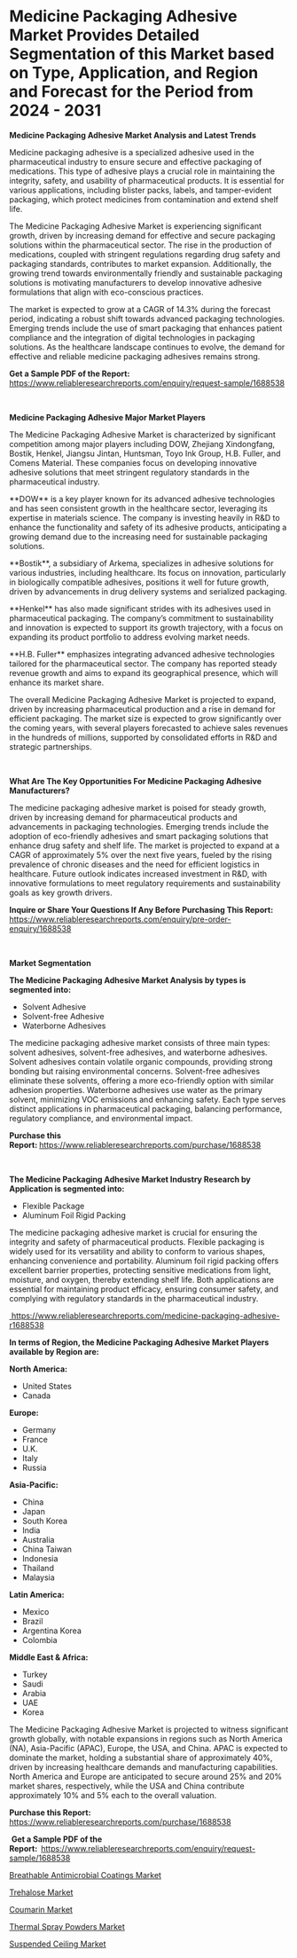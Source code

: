 <p><h1>Medicine Packaging Adhesive Market Provides Detailed Segmentation of this Market based on Type, Application, and Region and Forecast for the Period from 2024 - 2031</h1></p><p><strong>Medicine Packaging Adhesive Market Analysis and Latest Trends</strong></p>
<p><p>Medicine packaging adhesive is a specialized adhesive used in the pharmaceutical industry to ensure secure and effective packaging of medications. This type of adhesive plays a crucial role in maintaining the integrity, safety, and usability of pharmaceutical products. It is essential for various applications, including blister packs, labels, and tamper-evident packaging, which protect medicines from contamination and extend shelf life.</p><p>The Medicine Packaging Adhesive Market is experiencing significant growth, driven by increasing demand for effective and secure packaging solutions within the pharmaceutical sector. The rise in the production of medications, coupled with stringent regulations regarding drug safety and packaging standards, contributes to market expansion. Additionally, the growing trend towards environmentally friendly and sustainable packaging solutions is motivating manufacturers to develop innovative adhesive formulations that align with eco-conscious practices.</p><p>The market is expected to grow at a CAGR of 14.3% during the forecast period, indicating a robust shift towards advanced packaging technologies. Emerging trends include the use of smart packaging that enhances patient compliance and the integration of digital technologies in packaging solutions. As the healthcare landscape continues to evolve, the demand for effective and reliable medicine packaging adhesives remains strong.</p></p>
<p><strong>Get a Sample PDF of the Report:&nbsp;</strong> <a href="https://www.reliableresearchreports.com/enquiry/request-sample/1688538?utm_campaign=1616&utm_medium=2&utm_source=Github&utm_content=ia&utm_term=17102024&utm_id=medicine-packaging-adhesive">https://www.reliableresearchreports.com/enquiry/request-sample/1688538</a></p>
<p>&nbsp;</p>
<p><strong>Medicine Packaging Adhesive Major Market Players</strong></p>
<p><p>The Medicine Packaging Adhesive Market is characterized by significant competition among major players including DOW, Zhejiang Xindongfang, Bostik, Henkel, Jiangsu Jintan, Huntsman, Toyo Ink Group, H.B. Fuller, and Comens Material. These companies focus on developing innovative adhesive solutions that meet stringent regulatory standards in the pharmaceutical industry.</p><p>**DOW** is a key player known for its advanced adhesive technologies and has seen consistent growth in the healthcare sector, leveraging its expertise in materials science. The company is investing heavily in R&D to enhance the functionality and safety of its adhesive products, anticipating a growing demand due to the increasing need for sustainable packaging solutions.</p><p>**Bostik**, a subsidiary of Arkema, specializes in adhesive solutions for various industries, including healthcare. Its focus on innovation, particularly in biologically compatible adhesives, positions it well for future growth, driven by advancements in drug delivery systems and serialized packaging.</p><p>**Henkel** has also made significant strides with its adhesives used in pharmaceutical packaging. The company’s commitment to sustainability and innovation is expected to support its growth trajectory, with a focus on expanding its product portfolio to address evolving market needs.</p><p>**H.B. Fuller** emphasizes integrating advanced adhesive technologies tailored for the pharmaceutical sector. The company has reported steady revenue growth and aims to expand its geographical presence, which will enhance its market share.</p><p>The overall Medicine Packaging Adhesive Market is projected to expand, driven by increasing pharmaceutical production and a rise in demand for efficient packaging. The market size is expected to grow significantly over the coming years, with several players forecasted to achieve sales revenues in the hundreds of millions, supported by consolidated efforts in R&D and strategic partnerships.</p></p>
<p>&nbsp;</p>
<p><strong>What Are The Key Opportunities For Medicine Packaging Adhesive Manufacturers?</strong></p>
<p><p>The medicine packaging adhesive market is poised for steady growth, driven by increasing demand for pharmaceutical products and advancements in packaging technologies. Emerging trends include the adoption of eco-friendly adhesives and smart packaging solutions that enhance drug safety and shelf life. The market is projected to expand at a CAGR of approximately 5% over the next five years, fueled by the rising prevalence of chronic diseases and the need for efficient logistics in healthcare. Future outlook indicates increased investment in R&D, with innovative formulations to meet regulatory requirements and sustainability goals as key growth drivers.</p></p>
<p><strong>Inquire or Share Your Questions If Any Before Purchasing This Report:</strong> <a href="https://www.reliableresearchreports.com/enquiry/pre-order-enquiry/1688538?utm_campaign=1616&utm_medium=2&utm_source=Github&utm_content=ia&utm_term=17102024&utm_id=medicine-packaging-adhesive">https://www.reliableresearchreports.com/enquiry/pre-order-enquiry/1688538</a></p>
<p>&nbsp;</p>
<p><strong>Market Segmentation</strong></p>
<p><strong>The Medicine Packaging Adhesive Market Analysis by types is segmented into:</strong></p>
<p><ul><li>Solvent Adhesive</li><li>Solvent-free Adhesive</li><li>Waterborne Adhesives</li></ul></p>
<p><p>The medicine packaging adhesive market consists of three main types: solvent adhesives, solvent-free adhesives, and waterborne adhesives. Solvent adhesives contain volatile organic compounds, providing strong bonding but raising environmental concerns. Solvent-free adhesives eliminate these solvents, offering a more eco-friendly option with similar adhesion properties. Waterborne adhesives use water as the primary solvent, minimizing VOC emissions and enhancing safety. Each type serves distinct applications in pharmaceutical packaging, balancing performance, regulatory compliance, and environmental impact.</p></p>
<p><strong>Purchase this Report:&nbsp;</strong><a href="https://www.reliableresearchreports.com/purchase/1688538?utm_campaign=1616&utm_medium=2&utm_source=Github&utm_content=ia&utm_term=17102024&utm_id=medicine-packaging-adhesive">https://www.reliableresearchreports.com/purchase/1688538</a></p>
<p>&nbsp;</p>
<p><strong>The Medicine Packaging Adhesive Market Industry Research by Application is segmented into:</strong></p>
<p><ul><li>Flexible Package</li><li>Aluminum Foil Rigid Packing</li></ul></p>
<p><p>The medicine packaging adhesive market is crucial for ensuring the integrity and safety of pharmaceutical products. Flexible packaging is widely used for its versatility and ability to conform to various shapes, enhancing convenience and portability. Aluminum foil rigid packing offers excellent barrier properties, protecting sensitive medications from light, moisture, and oxygen, thereby extending shelf life. Both applications are essential for maintaining product efficacy, ensuring consumer safety, and complying with regulatory standards in the pharmaceutical industry.</p></p>
<p><a href="https://www.reliableresearchreports.com/medicine-packaging-adhesive-r1688538?utm_campaign=1616&utm_medium=2&utm_source=Github&utm_content=ia&utm_term=17102024&utm_id=medicine-packaging-adhesive">&nbsp;https://www.reliableresearchreports.com/medicine-packaging-adhesive-r1688538</a></p>
<p><strong>In terms of Region, the Medicine Packaging Adhesive Market Players available by Region are:</strong></p>
<p>
    <p> <strong> North America: </strong>
        <ul>
            <li>United States</li>
            <li>Canada</li>
        </ul>
        </p> 
    <p> <strong> Europe: </strong>
        <ul>
            <li>Germany</li>
            <li>France</li>
            <li>U.K.</li>
            <li>Italy</li>
            <li>Russia</li>
        </ul>
        </p> 
    <p> <strong> Asia-Pacific: </strong>
        <ul>
            <li>China</li>
            <li>Japan</li>
            <li>South Korea</li>
            <li>India</li>
            <li>Australia</li>
            <li>China Taiwan</li>
            <li>Indonesia</li>
            <li>Thailand</li>
            <li>Malaysia</li>
        </ul>
        </p> 
    <p> <strong> Latin America: </strong>
        <ul>
            <li>Mexico</li>
            <li>Brazil</li>
            <li>Argentina Korea</li>
            <li>Colombia</li>
        </ul>
        </p> 
    <p> <strong> Middle East & Africa: </strong>
        <ul>
            <li>Turkey</li>
            <li>Saudi</li>
            <li>Arabia</li>
            <li>UAE</li>
            <li>Korea</li>
        </ul>
    </p>
    </p>
<p><p>The Medicine Packaging Adhesive Market is projected to witness significant growth globally, with notable expansions in regions such as North America (NA), Asia-Pacific (APAC), Europe, the USA, and China. APAC is expected to dominate the market, holding a substantial share of approximately 40%, driven by increasing healthcare demands and manufacturing capabilities. North America and Europe are anticipated to secure around 25% and 20% market shares, respectively, while the USA and China contribute approximately 10% and 5% each to the overall valuation.</p></p>
<p><strong>Purchase this Report: </strong><a href="https://www.reliableresearchreports.com/purchase/1688538?utm_campaign=1616&utm_medium=2&utm_source=Github&utm_content=ia&utm_term=17102024&utm_id=medicine-packaging-adhesive">https://www.reliableresearchreports.com/purchase/1688538</a></p>
<p>&nbsp;<strong>Get a Sample PDF of the Report:&nbsp;&nbsp;</strong><a href="https://www.reliableresearchreports.com/enquiry/request-sample/1688538?utm_campaign=1616&utm_medium=2&utm_source=Github&utm_content=ia&utm_term=17102024&utm_id=medicine-packaging-adhesive">https://www.reliableresearchreports.com/enquiry/request-sample/1688538</a></p>
<p><strong></strong></p>
<p><p><a href="https://www.linkedin.com/pulse/breathable-antimicrobial-coatings-market-size-type-organicinorganic-sembe?utm_campaign=1616&utm_medium=2&utm_source=Github&utm_content=ia&utm_term=17102024&utm_id=medicine-packaging-adhesive">Breathable Antimicrobial Coatings Market</a></p><p><a href="https://www.linkedin.com/pulse/competitive-intelligence-trehalose-market-key-players-strategies-schcf?utm_campaign=1616&utm_medium=2&utm_source=Github&utm_content=ia&utm_term=17102024&utm_id=medicine-packaging-adhesive">Trehalose Market</a></p><p><a href="https://www.linkedin.com/pulse/ghts-region-type-pharmaceutical-grade-coumarincomsmetic-zqsof?utm_campaign=1616&utm_medium=2&utm_source=Github&utm_content=ia&utm_term=17102024&utm_id=medicine-packaging-adhesive">Coumarin Market</a></p><p><a href="https://www.linkedin.com/pulse/future-trends-global-thermal-spray-powders-market-insights-analysis-kq0ce?utm_campaign=1616&utm_medium=2&utm_source=Github&utm_content=ia&utm_term=17102024&utm_id=medicine-packaging-adhesive">Thermal Spray Powders Market</a></p><p><a href="https://www.linkedin.com/pulse/unveiling-market-trends-global-suspended-ceiling-growth-ixpfe?utm_campaign=1616&utm_medium=2&utm_source=Github&utm_content=ia&utm_term=17102024&utm_id=medicine-packaging-adhesive">Suspended Ceiling Market</a></p></p>